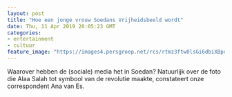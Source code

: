 ```yaml
---
layout: post
title: "Hoe een jonge vrouw Soedans Vrijheidsbeeld wordt"
date: Thu, 11 Apr 2019 20:05:23 GMT
categories: 
- entertainment 
- cultuur 
feature_image: "https://images4.persgroep.net/rcs/rtmz3ftw0lsGi6dbiXBpqHmOJas/diocontent/145341563/_focus/0.552734375/0.8423772609819121/_fill/320/320?appId=93a17a8fd81db0de025c8abd1cca1279&quality=0.85"
---
```


Waarover hebben de (sociale) media het in Soedan? Natuurlijk over de foto die Alaa Salah tot symbool van de revolutie maakte, constateert onze correspondent Ana van Es.
